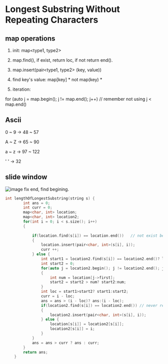 Longest Substring Without Repeating Characters
====
map operations
--
1. init: map<type1, type2>

2. map.find(), if exist, return loc, if not return end().

3. map.insert(pair<type1, type2> (key, value))  

4. find key's value: map[key] * not map(key) *

5. iteration: 

for (auto j = map.begin(); j != map.end(); j++)  // remember not using j < map.end()

Ascii
---
  0 ~ 9 -> 48 ~ 57

  A ~ Z ->   65 ~ 90

  a ~ z ->   97 ~ 122

  ' '  ->  32

slide window
---
![image](https://user-images.githubusercontent.com/57583420/148501579-ebbe2096-04d6-4df1-9638-b12dc7bfb25d.png)
fix end, find begining.
```cpp
int lengthOfLongestSubstring(string s) {
        int ans = 0;
        int curr = 0;
        map<char, int> location;
        map<char, int> location2;
        for(int i = 0; i < s.size(); i++)
        {
            
            if(location.find(s[i]) == location.end())   // not exist before
            {
                location.insert(pair<char, int>(s[i], i));
                curr ++;
            } else {
                int start1 = location2.find(s[i]) == location2.end()? location[s[i]] : location2[s[i]];
                int start2 = 0;
                for(auto j = location2.begin(); j != location2.end(); j++)
                {
                    int num = location[j->first];
                    start2 = start2 > num? start2:num;
                }
                int loc = start1>start2? start1:start2;
                curr = i - loc;
                ans = ans > (i - loc)? ans:(i - loc);
                if(location2.find(s[i]) == location2.end()) // never repeat
                {
                    location2.insert(pair<char, int>(s[i], i));
                } else {
                    location[s[i]] = location2[s[i]];
                    location2[s[i]] = i;
                }
            }
            ans = ans > curr ? ans : curr;
        }
        return ans;
    }
```
